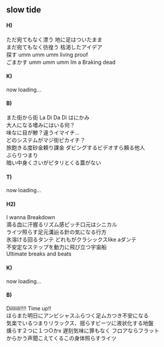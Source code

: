 ## slow tide

#### H)

ただ宛てもなく漂う 地に足はついたまま  
まだ宛てもなく彷徨う 枯渇したアイデア  
探す umm umm umm living proof  
ごまかす umm umm umm Im a Braking dead  

#### K)

now loading...

#### B)

また街から街 La Di Da Di はにかみ  
大人になる嗜みにはいる何？  
味なに目が鯵？違うイマイチ...  
どのシステムがマジ街ピカイチ？  
旅飽きる度砂金頼り課金 ダビングするビデオすら頼る他人  
ぶらりつまり  
暗い中身くさいがピタリとくる蓋がない  

#### T)

now loading...

#### H2)

I wanna Breakdown  
滴る血に汗握るリズム感ピッチ口元はシニカル  
ライツ照らす足元溝辿る針の気になる行方  
氷溶ける回るタンテ どれもがクラシックスlike aダンテ  
不安定なステップを動力に飛び立つ宇宙船  
Ultimate breaks and beats  

#### K)

now loading...

#### B)

Dililiili!!!! Time up!!  
ほらまた明日にアンビシャスふらつく足ムカつき不安になる  
気楽でいるつまりリラックス、揺らすビーツに液状化する地盤  
燻らす２つに１つ○かx 遅刻気味に罪もなく フロアならフラット  
からかう声聞こえてくるこの身体照らすライツ  